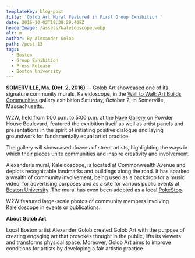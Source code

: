 ```yaml
---
templateKey: blog-post
title: 'Golob Art Mural Featured in First Group Exhibition '
date: 2016-10-02T19:38:29.408Z
headerImage: /assets/kaleidoscope.webp
alt: m
author: By Alexander Golob
path: /post-13
tags:
  - Boston
  - Group Exhibition
  - Press Release
  - Boston University
---
```

**SOMERVILLE, Ma. (Oct. 2, 2016)** -- Golob Art showcased one of its signature community murals, Kaleidoscope, in the [Wall to Wall: Art Builds Communities](http://navegallery.org/wp/wall-to-wall-street-art-builds-community/) gallery exhibition Saturday, October 2, in Somerville, Massachusetts.

W2W, held from 1:00 p.m. to 5:00 p.m. at the [Nave Gallery](http://navegallery.org/wp/) on Powder House Boulevard, featured the exhibition itself as well as artist panels and presentations in the spirit of initiating positive dialogue and laying groundwork for fundamentally equal artist practice.

The gallery will showcased dozens of street artists, highlighting the ways in which their pieces unite communities and inspire creativity and involvement.

Alexander’s mural, Kaleidoscope, is located at Commonwealth Avenue and depicts recognizable landmarks and buildings along the road. It has sparked a wealth of community involvement, being used as a backdrop for a music video, for advertising purposes and as a site for various public events at [Boston University](http://www.bu.edu/). The mural has even been adopted as a local [PokeStop](http://www.ign.com/wikis/pokemon-go/PokeStops).

W2W featured large-scale photos of community members involving Kaleidoscope in events or publications.

**About Golob Art**

Local Boston artist Alexander Golob created Golob Art with the purpose of creating engaging art that provokes thought in the public, lifts its viewers and transforms physical space. Moreover, Golob Art aims to improve conditions for artists by developing a fair artistic practice.
